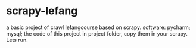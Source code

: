 # scrapy-lefang

a basic project of crawl lefangcourse based on scrapy.
software:
        pycharm; mysql;
the code of this project in project folder,
copy them in your scrapy.
Lets run.
